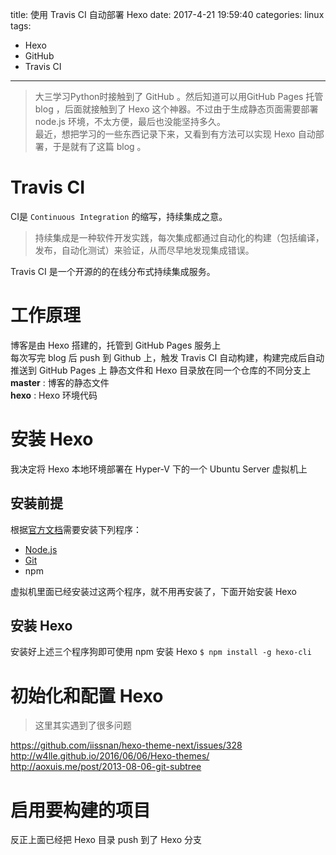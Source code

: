 title: 使用 Travis CI 自动部署 Hexo
date: 2017-4-21 19:59:40
categories: linux
tags: 
- Hexo
- GitHub
- Travis CI
---
> 大三学习Python时接触到了 GitHub 。然后知道可以用GitHub Pages 托管 blog ，后面就接触到了 Hexo 这个神器。不过由于生成静态页面需要部署 node.js 环境，不太方便，最后也没能坚持多久。    
最近，想把学习的一些东西记录下来，又看到有方法可以实现 Hexo 自动部署，于是就有了这篇 blog 。

# Travis CI
CI是 `Continuous Integration` 的缩写，持续集成之意。
> 持续集成是一种软件开发实践，每次集成都通过自动化的构建（包括编译，发布，自动化测试）来验证，从而尽早地发现集成错误。

Travis CI 是一个开源的的在线分布式持续集成服务。

# 工作原理
博客是由 Hexo 搭建的，托管到 GitHub Pages 服务上  
每次写完 blog 后 push 到 Github 上，触发 Travis CI 自动构建，构建完成后自动推送到 GitHub Pages 上
静态文件和 Hexo 目录放在同一个仓库的不同分支上  
**master** : 博客的静态文件  
**hexo** : Hexo 环境代码

# 安装 Hexo
我决定将 Hexo 本地环境部署在 Hyper-V 下的一个 Ubuntu Server 虚拟机上

## 安装前提
根据[官方文档](https://hexo.io/zh-cn/docs/)需要安装下列程序：
* [Node.js](https://nodejs.org/)
* [Git](https://git-scm.com/)
* npm

虚拟机里面已经安装过这两个程序，就不用再安装了，下面开始安装 Hexo

## 安装 Hexo
安装好上述三个程序狗即可使用 npm 安装 Hexo
`$ npm install -g hexo-cli`  

# 初始化和配置 Hexo
> 这里其实遇到了很多问题

https://github.com/iissnan/hexo-theme-next/issues/328
http://w4lle.github.io/2016/06/06/Hexo-themes/
http://aoxuis.me/post/2013-08-06-git-subtree


# 启用要构建的项目
反正上面已经把 Hexo 目录 push 到了 Hexo 分支

